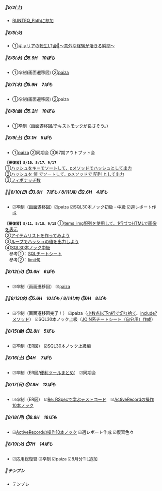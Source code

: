 ##### 🦍8/2(土)
- [RUNTEQ_Pathに参加](../event/2508.md#runteq_path)

##### 🦍8/5(火)
- ①[キャリアの転生LT会👼～意外な経験が活きる瞬間～](../event/2508.md#キャリアの転生lt会意外な経験が活きる瞬間)

##### 🦍8/6(水) ⏱️5.9H　10ぽも
- ①卒制(画面遷移図) ②[paiza](../ruby/01_ruby_basics.md#絶対値に変換)

##### 🦍8/7(木) ⏱️5.9H　7ぽも
- ①卒制(画面遷移図) ②paiza

##### 🦍8/8(金) ⏱️5.2H　10ぽも
- ①卒制（画面遷移図/[テキストモック](https://x.com/MO_study2408/status/1953768559663821244)が良さそう。）

##### 🦍8/9(土) ⏱️3.1H　5ぽも
- ①[paiza](../ruby/01_ruby_basics.md#範囲式もeachと一緒に使える) ②同期会 ③67期アウトプット会

 **`【要復習】8/10、8/17、9/17`**  
  ①[ハッシュをキーでソートして、pメソッドでハッシュとして出力](https://paiza.jp/works/ruby/primerfemale/beginner-ruby5-female/3045/2)  
  ②[ハッシュを 値 でソートして、pメソッドで 配列 として出力](https://paiza.jp/works/ruby/primerfemale/beginner-ruby5-female/3045/3)  
  ③[フィボナッチ数](https://paiza.jp/works/mondai/array_primer/array_primer__fibo)

##### 🦍🦍8/10(日) ⏱️3.6H　7ぽも / 8/11(月) ⏱️2.6H　4ぽも
- ☑卒制（画面遷移図）☑paiza  ☑SQL30本ノック初級・中級 ☑週レポート作成  

 **`【要復習】8/11、8/18、9/18`**
  ①[items_img配列を使用して、1行づつHTMLで画像を表示](https://paiza.jp/works/ruby/primerfemale/beginner-ruby5-female/3047/1)  
  ②[アイテムリストを作ってみよう](https://paiza.jp/works/ruby/primerfemale/beginner-ruby5-female/3047/2)  
  ③[ループでハッシュの値を出力しよう](https://paiza.jp/works/ruby/primerfemale/beginner-ruby5-female/3048/1)  
  ④[SQL30本ノック中級](https://school.runteq.jp/v3/curriculums/sql_advanced_practice/chapters/2)  
　参考①：[SQLチートシート](https://nanashi-technology.com/2023/07/sql1/)  
　参考②：[limit句](https://it-biz.online/it-skills/limit/)

##### 🦍8/12(火) ⏱️3.6H　6ぽも
- ☑卒制（画面遷移図） ☑[paiza](../ruby/01_ruby_basics.md#-1回以上の繰り返し)

##### 🦍🦍8/13(水) ⏱️5.6H　10ぽも / 8/14(木) ⏱️6H　8ぽも
-  ☑卒制（画面遷移図完了！）  ☑paiza（[小数点以下n桁で切り捨て](../ruby/01_ruby_basics.md#小数点以下n桁で切り捨て)、[include?メソッド](../ruby/01_ruby_basics.md#includeメソッド)）  ☑SQL30本ノック上級（[JOIN系チートシート（自分用）作成](../sql_active_record/sql_practice.md#join系のチートシート自分用)）

##### 🦍8/15(金) ⏱️2.8H　5ぽも
- ☑卒制（ER図） ☑SQL30本ノック上級編

##### 🦍8/16(土) ⏱️4H　 7ぽも
- ☑卒制（ER図/[便利ツールまとめ](../99_uncategorized/favorite_tools.md)） ☑同期会

##### 🦍8/17(日) ⏱️7.8H　12ぽも
- ☑卒制（ER図） ☑[Re: RSpecで学ぶテストコード](../event/2508.md#re-rspecで学ぶテストコード)　☑[ActiveRecordの操作10本ノック](../sql_active_record/sql_active_record_practice.md#逆引きネタ帳らしきもの)

##### 🦍8/18(月) ⏱️8.8H　18ぽも
- ☑[ActiveRecordの操作10本ノック](../sql_active_record/sql_active_record_practice.md#逆引きネタ帳らしきもの)
 ☑週レポート作成 ☑復習色々

##### 🦍8/19(火) ⏱️7H　14ぽも
- ☑応用総復習 ☑卒制  ☑paiza ☑8月分TIL追加

##### 🦍テンプレ
- テンプレ
[](..)
